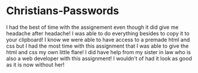 # Christians-Passwords
I had the best of time with the assignement even though it did give me headache after headache! I was able to do everything besides to copy it to your clipboard! I know we were able to have access to a premade html and css but I had the most time with this assignment that I was able to give the html and css my own little flare! I did have help from my sister in law who is also a web developer with this assignment! I wouldn't of had it look as good as it is now without her!


